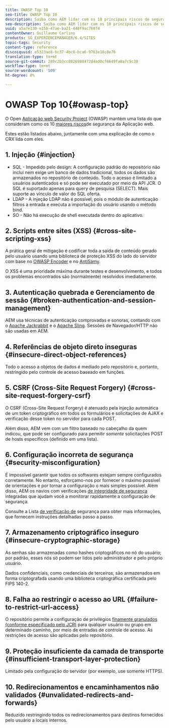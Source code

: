```yaml
---
title: OWASP Top 10
seo-title: OWASP Top 10
description: Saiba como AEM lidar com os 10 principais riscos de segurança OWASP.
seo-description: Saiba como AEM lidar com os 10 principais riscos de segurança OWASP.
uuid: a5a7e130-e15b-47ae-ba21-448f9ac76074
contentOwner: Guillaume Carlino
products: SG_EXPERIENCEMANAGER/6.4/SITES
topic-tags: Security
content-type: reference
discoiquuid: e5323ae8-bc37-4bc6-bca6-9763e18c8e76
translation-type: tm+mt
source-git-commit: 280c2b3cc8026988472d4ad0cf6649fa8a7c9c38
workflow-type: tm+mt
source-wordcount: '509'
ht-degree: 0%

---
```



# OWASP Top 10{#owasp-top}

O Open [Aplicação web Security Project](https://www.owasp.org) (OWASP) mantém uma lista do que consideram como os 10 [maiores riscos](https://www.owasp.org/index.php/OWASP_Top_Ten_Project)de segurança da Aplicação web.

Estes estão listados abaixo, juntamente com uma explicação de como o CRX lida com eles.

## 1. Injeção {#injection}

* SQL - Impedido pelo design: A configuração padrão do repositório não inclui nem exige um banco de dados tradicional, todos os dados são armazenados no repositório de conteúdo. Todo o acesso é limitado a usuários autenticados e só pode ser executado por meio da API JCR. O SQL é suportado apenas para query de pesquisa (SELECT). Mais suporte ao vínculo de valor do SQL oferta.
* LDAP - A injeção LDAP não é possível, pois o módulo de autenticação filtros a entrada e executa a importação do usuário usando o método bind.
* SO - Não há execução de shell executada dentro do aplicativo.

## 2. Scripts entre sites (XSS) {#cross-site-scripting-xss}

A prática geral de mitigação é codificar toda a saída de conteúdo gerado pelo usuário usando uma biblioteca de proteção XSS do lado do servidor com base no [OWASP Encoder](https://www.owasp.org/index.php/OWASP_Java_Encoder_Project) e no [AntiSamy](https://www.owasp.org/index.php/Category:OWASP_AntiSamy_Project).

O XSS é uma prioridade máxima durante testes e desenvolvimento, e todos os problemas encontrados são (normalmente) resolvidos imediatamente.

## 3. Autenticação quebrada e Gerenciamento de sessão {#broken-authentication-and-session-management}

AEM usa técnicas de autenticação comprovadas e sonoras, contando com o [Apache Jackrabbit](https://jackrabbit.apache.org/) e o [Apache Sling](https://sling.apache.org/). Sessões de Navegador/HTTP não são usadas em AEM.

## 4. Referências de objeto direto inseguras {#insecure-direct-object-references}

Todo o acesso a objetos de dados é mediado pelo repositório e, portanto, restringido pelo controle de acesso baseado em funções.

## 5. CSRF (Cross-Site Request Forgery) {#cross-site-request-forgery-csrf}

O CSRF (Cross-Site Request Forgery) é atenuado pela injeção automática de um token criptográfico em todos os formulários e solicitações de AJAX e verificação desse token no servidor para cada POST.

Além disso, AEM vem com um filtro baseado no cabeçalho da quem indicou, que pode ser configurado para permitir *somente* solicitações POST de hosts específicos (definido em uma lista).

## 6. Configuração incorreta de segurança {#security-misconfiguration}

É impossível garantir que todos os softwares estejam sempre configurados corretamente. No entanto, esforçamo-nos por fornecer o máximo possível de orientações e por tornar a configuração o mais simples possível. Além disso, AEM os navios com verificações [de integridade de segurança](/help/sites-administering/operations-dashboard.md) integradas que ajudam você a monitorar rapidamente a configuração de segurança.

Consulte a Lista [de verificação de](/help/sites-administering/security-checklist.md) segurança para obter mais informações, que fornecem instruções detalhadas passo a passo.

## 7. Armazenamento criptográfico inseguro {#insecure-cryptographic-storage}

As senhas são armazenadas como hashes criptográficos no nó do usuário; por padrão, esses nós só podem ser lidos pelo administrador e pelo próprio usuário.

Dados confidenciais, como credenciais de terceiros, são armazenados em forma criptografada usando uma biblioteca criptográfica certificada pelo FIPS 140-2.

## 8. Falha ao restringir o acesso ao URL {#failure-to-restrict-url-access}

O repositório permite a configuração de privilégios [finamente granulados (conforme especificado pelo JCR)](https://docs.adobe.com/content/docs/en/spec/jcr/2.0/16_Access_Control_Management.html) para qualquer usuário ou grupo em determinado caminho, por meio de entradas de controle de acesso. As restrições de acesso são aplicadas pelo repositório.

## 9. Proteção insuficiente da camada de transporte {#insufficient-transport-layer-protection}

Limitado pela configuração do servidor (por exemplo, use somente HTTPS).

## 10. Redirecionamentos e encaminhamentos não validados {#unvalidated-redirects-and-forwards}

Reduzido restringindo todos os redirecionamentos para destinos fornecidos pelo usuário a locais internos.

